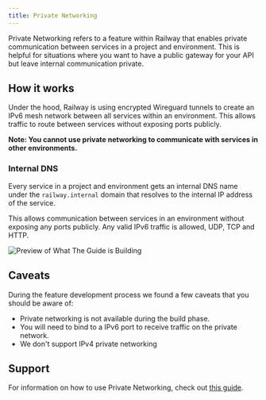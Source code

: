 ```yaml
---
title: Private Networking
---
```


Private Networking refers to a feature within Railway that enables private communication between services in a project and environment. This is helpful for situations where you want to have a public gateway for your API but leave internal communication private.

## How it works

Under the hood, Railway is using encrypted Wireguard tunnels to create an IPv6 mesh network between all services within an environment. This allows traffic to route between services without exposing ports publicly.

**Note: You cannot use private networking to communicate with services in other environments.**

### Internal DNS

Every service in a project and environment gets an internal DNS name under the `railway.internal` domain that resolves to the internal IP address of the service. 

This allows communication between services in an environment without exposing any ports publicly. Any valid IPv6 traffic is allowed, UDP, TCP and HTTP.

<Image src="https://res.cloudinary.com/railway/image/upload/v1686946888/docs/CleanShot_2023-06-16_at_16.21.08_2x_lgp9ne.png"
alt="Preview of What The Guide is Building"
layout="intrinsic"
width={1310} height={420} quality={100} />

## Caveats

During the feature development process we found a few caveats that you should be aware of:

- Private networking is not available during the build phase.
- You will need to bind to a IPv6 port to receive traffic on the private network.
- We don't support IPv4 private networking

## Support

For information on how to use Private Networking, check out [this guide](/guides/private-networking).